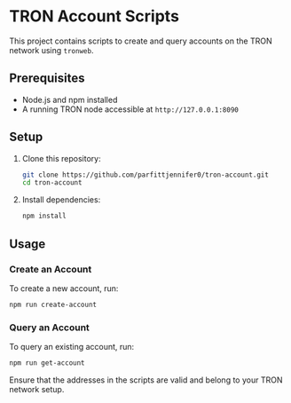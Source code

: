 # TRON Account Scripts

This project contains scripts to create and query accounts on the TRON network using `tronweb`.

## Prerequisites

- Node.js and npm installed
- A running TRON node accessible at `http://127.0.0.1:8090`

## Setup

1. Clone this repository:
   ```sh
   git clone https://github.com/parfittjennifer0/tron-account.git
   cd tron-account
   ```

2. Install dependencies:
   ```sh
   npm install
   ```

## Usage

### Create an Account

To create a new account, run:
```sh
npm run create-account
```

### Query an Account

To query an existing account, run:
```sh
npm run get-account
```

Ensure that the addresses in the scripts are valid and belong to your TRON network setup.